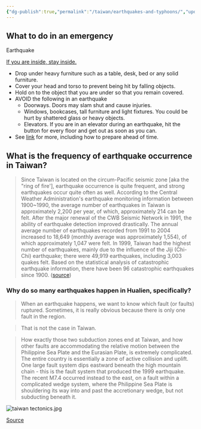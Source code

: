 ```yaml
---
{"dg-publish":true,"permalink":"/taiwan/earthquakes-and-typhoons/","updated":"2024-04-04T14:00:52.180+08:00"}
---
```


## What to do in an emergency

Earthquake

[If you are inside, stay inside.](https://www.getprepared.gc.ca/cnt/rsrcs/pblctns/rthqks-wtd/index-en.aspx)

- Drop under heavy furniture such as a table, desk, bed or any solid furniture.
- Cover your head and torso to prevent being hit by falling objects.
- Hold on to the object that you are under so that you remain covered.
- AVOID the following in an earthquake
    - Doorways. Doors may slam shut and cause injuries.
    - Windows, bookcases, tall furniture and light fixtures. You could be hurt by shattered glass or heavy objects.
    - Elevators. If you are in an elevator during an earthquake, hit the button for every floor and get out as soon as you can.
- See [link](https://www.getprepared.gc.ca/cnt/rsrcs/pblctns/rthqks-wtd/index-en.aspx) for more, including how to prepare ahead of time.

##  What is the frequency of earthquake occurrence in Taiwan?

> Since Taiwan is located on the circum-Pacific seismic zone \[aka the "ring of fire'], earthquake occurrence is quite frequent, and strong earthquakes occur quite often as well. According to the Central Weather Administration's earthquake monitoring information between 1900~1990, the average number of earthquakes in Taiwan is approximately 2,200 per year, of which, approximately 214 can be felt. After the major renewal of the CWB Seismic Network in 1991, the ability of earthquake detection improved drastically. The annual average number of earthquakes recorded from 1991 to 2004 increased to 18,649 (monthly average was approximately 1,554), of which approximately 1,047 were felt. In 1999, Taiwan had the highest number of earthquakes, mainly due to the influence of the Jiji (Chi-Chi) earthquake; there were 49,919 earthquakes, including 3,003 quakes felt. Based on the statistical analysis of catastrophic earthquake information, there have been 96 catastrophic earthquakes since 1900. ([source](https://scweb.cwb.gov.tw/en-US/Guidance/FAQdetail/190))

### Why do so many earthquakes happen in Hualien, specifically?

> When an earthquake happens, we want to know which fault (or faults) ruptured. Sometimes, it is really obvious because there is only one fault in the region. 

> That is not the case in Taiwan.

> How exactly those two subduction zones end at Taiwan, and how other faults are accommodating the relative motion between the Philippine Sea Plate and the Eurasian Plate, is extremely complicated. The entire country is essentially a zone of active collision and uplift. One large fault system dips eastward beneath the high mountain chain - this is the fault system that produced the 1999 earthquake. The recent M7.4 occurred instead to the east, on a fault within a complicated wedge system, where the Philippine Sea Plate is shouldering its way into and past the accretionary wedge, but not subducting beneath it.

![taiwan tectonics.jpg](/img/user/Taiwan/_media/taiwan%20tectonics.jpg)

[Source](https://earthquakeinsights.substack.com/p/deadly-m74-earthquake-strikes-taiwan)